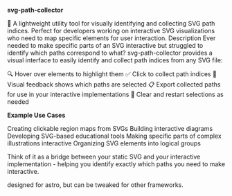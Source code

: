 **svg-path-collector** 

🎯 A lightweight utility tool for visually identifying and collecting SVG path indices. Perfect for developers working on interactive SVG visualizations who need to map specific elements for user interaction.
Description
Ever needed to make specific parts of an SVG interactive but struggled to identify which paths correspond to what? svg-path-collector provides a visual interface to easily identify and collect path indices from any SVG file:

🔍 Hover over elements to highlight them
✅ Click to collect path indices
🎨 Visual feedback shows which paths are selected
📋 Export collected paths for use in your interactive implementations
🔄 Clear and restart selections as needed

**Example Use Cases**

Creating clickable region maps from SVGs
Building interactive diagrams
Developing SVG-based educational tools
Making specific parts of complex illustrations interactive
Organizing SVG elements into logical groups

Think of it as a bridge between your static SVG and your interactive implementation - helping you identify exactly which paths you need to make interactive.

designed for astro, but can be tweaked for other frameworks.
